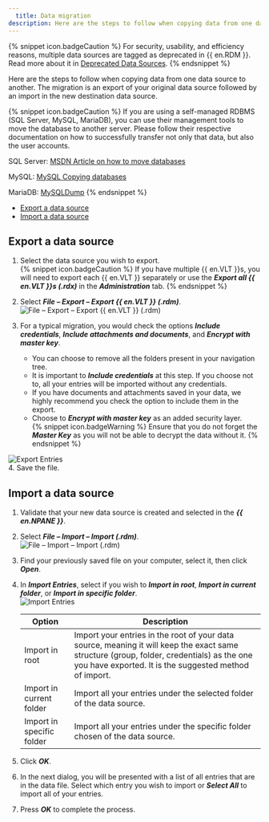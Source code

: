 ```yaml
---
  title: Data migration
description: Here are the steps to follow when copying data from one data source to another. The migration is an export of your original data source followed by an import in the new destination data source.
---
```

{% snippet icon.badgeCaution %}
For security, usability, and efficiency reasons, multiple data sources are tagged as deprecated in {{ en.RDM }}. Read more about it in [Deprecated Data Sources](/kb/remote-desktop-manager/knowledge-base/deprecated-data-sources/).
{% endsnippet %}

Here are the steps to follow when copying data from one data source to another. The migration is an export of your original data source followed by an import in the new destination data source.

{% snippet icon.badgeCaution %}
If you are using a self-managed RDBMS (SQL Server, MySQL, MariaDB), you can use their management tools to move the database to another server. Please follow their respective documentation on how to successfully transfer not only that data, but also the user accounts.

SQL Server: [MSDN Article on how to move databases](https://support.microsoft.com/en-us/help/314546/how-to-move-databases-between-computers-that-are-running-sql-server)

MySQL: [MySQL Copying databases](https://dev.mysql.com/doc/refman/5.7/en/copying-databases.html)

MariaDB: [MySQLDump](https://mariadb.com/kb/en/mariadb/mysqldump/)
{% endsnippet %}

* [Export a data source](#export)
* [Import a data source](#import)

## Export a data source
<a name="export"></a>

1. Select the data source you wish to export.  
{% snippet icon.badgeCaution %}
If you have multiple {{ en.VLT }}s, you will need to export each {{ en.VLT }} separately or use the ***Export all {{ en.VLT }}s (.rdx)*** in the ***Administration*** tab.
{% endsnippet %}  

2. Select ***File – Export – Export {{ en.VLT }} (.rdm)***.  
![File – Export – Export {{ en.VLT }} (.rdm)](https://webdevolutions.azureedge.net/docs/en/kb/KB4540.png)
1. For a typical migration, you would check the options ***Include credentials***, ***Include attachments and documents***, and ***Encrypt with master key***.
   * You can choose to remove all the folders present in your navigation tree.
   * It is important to ***Include credentials*** at this step. If you choose not to, all your entries will be imported without any credentials.
   * If you have documents and attachments saved in your data, we highly recommend you check the option to include them in the export.
   * Choose to ***Encrypt with master key*** as an added security layer.  
{% snippet icon.badgeWarning %}
Ensure that you do not forget the ***Master Key*** as you will not be able to decrypt the data without it.
{% endsnippet %}  

![Export Entries](https://webdevolutions.azureedge.net/docs/en/kb/KB4541.png)  
4. Save the file.

## Import a data source
<a name="import"></a>

1. Validate that your new data source is created and selected in the ***{{ en.NPANE }}***.
1. Select ***File – Import – Import (.rdm)***.  
![File – Import – Import (.rdm)](https://webdevolutions.azureedge.net/docs/en/kb/KB4542.png)
1. Find your previously saved file on your computer, select it, then click ***Open***.
1. In ***Import Entries***, select if you wish to ***Import in root***, ***Import in current folder***, or ***Import in specific folder***.  
![Import Entries](https://webdevolutions.azureedge.net/docs/en/kb/KB4543.png)  

   | Option                    | Description |
   | ------------------------- | ----------- |
   | Import in root            | Import your entries in the root of your data source, meaning it will keep the exact same structure (group, folder, credentials) as the one you have exported. It is the suggested method of import. |
   | Import in current folder  | Import all your entries under the selected folder of the data source. |
   | Import in specific folder | Import all your entries under the specific folder chosen of the data source. |

1. Click ***OK***.
1. In the next dialog, you will be presented with a list of all entries that are in the data file. Select which entry you wish to import or ***Select All*** to import all of your entries.
1. Press ***OK*** to complete the process.
